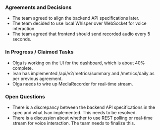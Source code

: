 ### Agreements and Decisions
- The team agreed to align the backend API specifications later.
- The team decided to use local Whisper over WebSocket for voice interaction.
- The team agreed that frontend should send recorded audio every 5 seconds.

### In Progress / Claimed Tasks
- Olga is working on the UI for the dashboard, which is about 40% complete.
- Ivan has implemented /api/v2/metrics/summary and /metrics/daily as per previous agreement.
- Olga needs to wire up MediaRecorder for real-time stream.

### Open Questions
- There is a discrepancy between the backend API specifications in the spec and what Ivan implemented. This needs to be resolved.
- There is a discussion about whether to use REST polling or real-time stream for voice interaction. The team needs to finalize this.